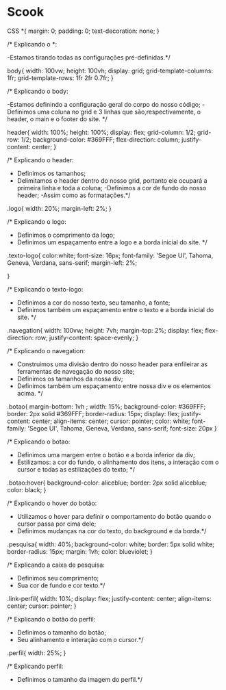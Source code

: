 # Scook

CSS
*{
    margin: 0;
    padding: 0;
    text-decoration: none;
}

/* Explicando o *:

-Estamos tirando todas as configurações pré-definidas.*/

body{
    width: 100vw;
    height: 100vh;
    display: grid;
    grid-template-columns: 1fr;
    grid-template-rows: 1fr 2fr 0.7fr;
}

/* Explicando o body:

-Estamos definindo a configuração geral do corpo do nosso código;
-Definimos uma coluna no grid e 3 linhas que são,respectivamente, o header, o main e o footer do site. */

header{
    width: 100%;
    height: 100%;
    display: flex;
    grid-column: 1/2;
    grid-row: 1/2;
    background-color: #369FFF;
    flex-direction: column;
    justify-content: center;
}

/* Explicando o header:

- Definimos os tamanhos;
- Delimitamos o header dentro do nosso grid, portanto ele ocupará a primeira linha e toda a coluna;
-Definimos a cor de fundo do nosso header;
-Assim como as formatações.*/

.logo{
    width: 20%;
    margin-left: 2%;
}

/* Explicando o logo:

- Definimos o comprimento da logo;
- Definimos um espaçamento entre a logo e a borda inicial do site. */

.texto-logo{
    color:white;
    font-size: 16px;
    font-family: 'Segoe UI', Tahoma, Geneva, Verdana, sans-serif;
    margin-left: 2%;
    
}

/* Explicando o texto-logo:

- Definimos a cor do nosso texto, seu tamanho, a fonte;
- Definimos também  um espaçamento entre o texto e a borda inicial do site. */

.navegation{
    width: 100vw;
    height: 7vh;
    margin-top: 2%;
    display: flex;
    flex-direction: row;
    justify-content: space-evenly;
}

/* Explicando o navegation:

- Construimos uma divisão dentro do nosso header para enfileirar as ferramentas de navegação do nosso site;
- Definimos os tamanhos da nossa div;
-  Definimos também  um espaçamento entre nossa div e os elementos acima. */

.botao{
    margin-bottom: 1vh ;
    width: 15%;
    background-color: #369FFF;
    border: 2px solid #369FFF;
    border-radius: 15px;
    display: flex;
    justify-content: center;
    align-items: center;
    cursor: pointer;
    color: white;
    font-family: 'Segoe UI', Tahoma, Geneva, Verdana, sans-serif;
    font-size: 20px
}

/* Explicando o botao:

- Definimos uma margem entre o botão e a borda inferior da div;
- Estilizamos: a cor do fundo, o alinhamento dos itens, a interação com o cursor e todas as estilizações do texto; */

.botao:hover{
    background-color: aliceblue;
    border: 2px solid aliceblue;
    color: black;
}

/* Explicando o hover do botão:

- Utilizamos o hover para definir o comportamento do botão quando o cursor passa por cima dele;
- Definimos mudanças na cor do texto, do background e da borda.*/

.pesquisa{
    width: 40%;
    background-color: white;
    border: 5px solid white;
    border-radius: 15px;
    margin: 1vh;
    color: blueviolet;
}

/* Explicando a caixa de pesquisa:

- Definimos seu comprimento;
- Sua cor de fundo e cor texto.*/

.link-perfil{
    width: 10%;
    display: flex;
    justify-content: center;
    align-items: center;
    cursor: pointer;
}

/* Explicando o botão do perfil:

- Definimos o tamanho do botão;
- Seu alinhamento e interação com o cursor.*/

.perfil{
    width: 25%;
}

/* Explicando perfil:

- Definimos o tamanho da imagem do perfil.*/
